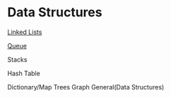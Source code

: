 # Data Structures

[Linked Lists]()

[Queue]()

Stacks

Hash Table

Dictionary/Map
Trees
Graph
General(Data Structures)
